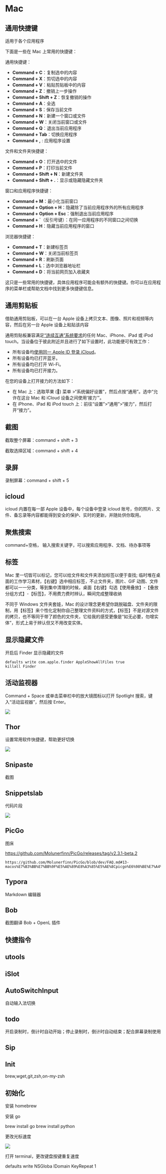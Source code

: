 # Mac

## 通用快捷键

适用于各个应用程序

下面是一些在 Mac 上常用的快捷键：

通用快捷键：

- **Command + C**：复制选中的内容
- **Command + X**：剪切选中的内容
- **Command + V**：粘贴剪贴板中的内容
- **Command + Z**：撤销上一步操作
- **Command + Shift + Z**：恢复撤销的操作
- **Command + A**：全选
- **Command + S**：保存当前文件
- **Command + N**：新建一个窗口或文件
- **Command + W**：关闭当前窗口或文件
- **Command + Q**：退出当前应用程序
- **Command + Tab**：切换应用程序
- **Command + ,** : 应用程序设置

文件和文件夹快捷键：

- **Command + O**：打开选中的文件
- **Command + P**：打印当前文件
- **Command + Shift + N**：新建文件夹
- **Command + Shift + .**：显示或隐藏隐藏文件夹

窗口和应用程序快捷键：

- **Command + M**：最小化当前窗口
- **Command + Option + H**：隐藏除了当前应用程序外的所有应用程序
- **Command + Option + Esc**：强制退出当前应用程序
- **Command + `**（反引号键）：在同一应用程序的不同窗口之间切换
- **Command + H**：隐藏当前应用程序的窗口

浏览器快捷键：

- **Command + T**：新建标签页
- **Command + W**：关闭当前标签页
- **Command + R**：刷新页面
- **Command + L**：选中浏览器地址栏
- **Command + D**：将当前网页加入收藏夹

这只是一些常用的快捷键，具体应用程序可能会有额外的快捷键。你可以在应用程序的菜单栏或帮助文档中找到更多快捷键信息。

## 通用剪贴板

借助通用剪贴板，可以在一台 Apple 设备上拷贝文本、图像、照片和视频等内容，然后在另一台 Apple 设备上粘贴该内容

通用剪贴板兼容满足[“连续互通”系统要求](https://support.apple.com/zh-cn/HT204689)的任何 Mac、iPhone、iPad 或 iPod touch。当设备位于彼此附近并且进行了如下设置时，此功能便可有效工作：

- 所有设备均[使用同一 Apple ID 登录 iCloud](https://support.apple.com/zh-cn/HT204053)。
- 所有设备均已打开蓝牙。
- 所有设备均已打开 Wi-Fi。
- 所有设备均已打开接力。

在您的设备上打开接力的方法如下：

- 在 Mac 上：选取苹果 () 菜单 >“系统偏好设置”，然后点按“通用”。选中“允许在这台 Mac 和 iCloud 设备之间使用‘接力’”。
- 在 iPhone、iPad 和 iPod touch 上：前往“设置”>“通用”>“接力”，然后打开“接力”。

## 截图

截取整个屏幕：command + shift + 3

截取选择区域：command + shift + 4

## 录屏

录制屏幕：command + shift + 5

## icloud

icloud 内置在每一部 Apple 设备中，每个设备中登录 icloud 账号，你的照片、文件、备忘录等内容都能得到安全的保护、实时的更新，并随处供你取用。

## 聚焦搜索

command+空格， 输入搜索关键字，可以搜索应用程序、文档、待办事项等

## 标签

Mac 里一切皆可以标记，您可以给文件和文件夹添加标签以便于查找; 临时堆在桌面的工作学习素材，【右键】选中相应标签，不止文件夹，图片、GIF 动图、文件都可以一一分类，等到集中清理的时候，桌面【右键】勾选【使用叠放】-【叠放分组方式】-【标签】，不用费力费时辨认，瞬间完成整理收纳

不同于 Windows 文件夹套娃，Mac 的设计理念更希望你跳脱磁盘、文件夹的限制，用【标签】来个性化定制你自己整理文件资料的方式，【标签】不是对源文件的拷贝，也不等同于带了颜色的文件夹，它给我的感受更像是“如无必要，勿增实体”，形式上易于辨认但又不用改变实体。

## 显示隐藏文件

开启后 Finder 显示隐藏的文件

```
defaults write com.apple.finder AppleShowAllFiles true
killall Finder
```

## 活动监视器

Command + Space 或单击菜单栏中的放大镜图标以打开 Spotlight 搜索，键入“活动监视器”，然后按 Enter。

![](https://fastly.jsdelivr.net/gh/caijinlin/imgcdn/image-20230601160218009.png)

## Thor

设置常用软件快捷键，帮助更好切换

![](https://fastly.jsdelivr.net/gh/caijinlin/imgcdn/image-20230601215310721.png)

## Snipaste

截图

## Snippetslab

代码片段

![](https://fastly.jsdelivr.net/gh/caijinlin/imgcdn/image-20230603135929302.png)

## PicGo

图床

https://github.com/Molunerfinn/PicGo/releases/tag/v2.3.1-beta.2

```
https://github.com/Molunerfinn/PicGo/blob/dev/FAQ.md#13-macos%E7%B3%BB%E7%BB%9F%E5%AE%89%E8%A3%85%E5%AE%8Cpicgo%E6%98%BE%E7%A4%BA%E6%96%87%E4%BB%B6%E5%B7%B2%E6%8D%9F%E5%9D%8F%E6%88%96%E8%80%85%E5%AE%89%E8%A3%85%E5%AE%8C%E6%89%93%E5%BC%80%E6%B2%A1%E6%9C%89%E5%8F%8D%E5%BA%94
```

## Typora

Markdown 编辑器

## Bob

截图翻译 Bob + OpenL 插件

## 快捷指令

## utools

## iSlot

## AutoSwitchInput

自动输入法切换

## todo

开启录制时，倒计时自动开始；停止录制时，倒计时自动结束；配合屏幕录制使用

## Sip

## Init

brew,wget,git,zsh,on-my-zsh

## 初始化

安装 homebrew

安装 go

brew install go
brew install python

更改光标速度

![](https://img-blog.csdnimg.cn/055dccceab144a18a3bae2cab37dde8c.png)

打开 terminal，更改键盘按键重复速度

defaults write NSGloba lDomain KeyRepeat 1

